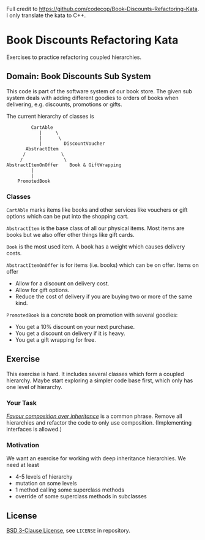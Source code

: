 Full credit to https://github.com/codecop/Book-Discounts-Refactoring-Kata.
I only translate the kata to C++.

# Book Discounts Refactoring Kata

Exercises to practice refactoring coupled hierarchies.

## Domain: Book Discounts Sub System

This code is part of the software system of our book store. The given sub system
deals with adding different goodies to orders of books when delivering, e.g. 
discounts, promotions or gifts.

The current hierarchy of classes is
 
             CartAble
                |     \
                |      \
                |        DiscountVoucher
           AbstractItem      
          /             \
         /               \
    AbstractItemOnOffer    Book & GiftWrapping
             |
             |
        PromotedBook

### Classes

`CartAble` marks items like books and other services like vouchers or gift options which can be put into the shopping cart.

`AbstractItem` is the base class of all our physical items. Most items are books but we also offer other things like gift cards.

`Book` is the most used item. A book has a weight which causes delivery costs.

`AbstractItemOnOffer` is for items (i.e. books) which can be on offer. Items on offer

* Allow for a discount on delivery cost.
* Allow for gift options.
* Reduce the cost of delivery if you are buying two or more of the same kind.

`PromotedBook` is a concrete book on promotion with several goodies:

* You get a 10% discount on your next purchase.
* You get a discount on delivery if it is heavy.
* You get a gift wrapping for free.

## Exercise

This exercise is hard. It includes several classes which form a coupled hierarchy.
Maybe start exploring a simpler code base first, which only has one level of hierarchy.

### Your Task

*[Favour composition over inheritance](https://stackoverflow.com/questions/49002/prefer-composition-over-inheritance)*
is a common phrase. Remove all hierarchies and refactor the code to only use composition. 
(Implementing interfaces is allowed.)

### Motivation

We want an exercise for working with deep inheritance hierarchies. We need at least

* 4-5 levels of hierarchy
* mutation on some levels
* 1 method calling some superclass methods
* override of some superclass methods in subclasses

## License

[BSD 3-Clause License](https://opensource.org/licenses/BSD-3-Clause), see `LICENSE` in repository.
